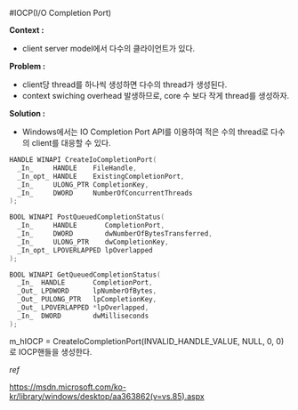 #IOCP(I/O Completion Port)

**Context :**

* client server model에서 다수의 클라이언트가 있다.


**Problem :**

* client당 thread를 하나씩 생성하면 다수의 thread가 생성된다.
* context swiching overhead 발생하므로, core 수 보다 작게 thread를 생성하자.


**Solution :**

* Windows에서는 IO Completion Port API를 이용하여 적은 수의 thread로 다수의 client를 대응할 수 있다.


```cpp
HANDLE WINAPI CreateIoCompletionPort(
  _In_     HANDLE    FileHandle,
  _In_opt_ HANDLE    ExistingCompletionPort,
  _In_     ULONG_PTR CompletionKey,
  _In_     DWORD     NumberOfConcurrentThreads
);

BOOL WINAPI PostQueuedCompletionStatus(
  _In_     HANDLE       CompletionPort,
  _In_     DWORD        dwNumberOfBytesTransferred,
  _In_     ULONG_PTR    dwCompletionKey,
  _In_opt_ LPOVERLAPPED lpOverlapped
);

BOOL WINAPI GetQueuedCompletionStatus(
  _In_  HANDLE       CompletionPort,
  _Out_ LPDWORD      lpNumberOfBytes,
  _Out_ PULONG_PTR   lpCompletionKey,
  _Out_ LPOVERLAPPED *lpOverlapped,
  _In_  DWORD        dwMilliseconds
);
```

m_hIOCP = CreateIoCompletionPort(INVALID_HANDLE_VALUE, NULL, 0, 0)로 IOCP핸들을 생성한다.

_ref_

https://msdn.microsoft.com/ko-kr/library/windows/desktop/aa363862(v=vs.85).aspx
